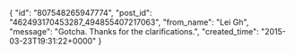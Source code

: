  {
   "id": "807548265947774",
   "post_id": "462493170453287_494855407217063",
   "from_name": "Lei Gh",
   "message": "Gotcha.   Thanks for the clarifications.",
   "created_time": "2015-03-23T19:31:22+0000"
 }
